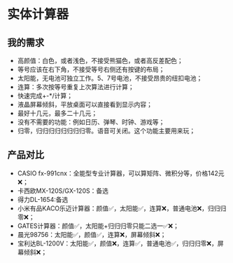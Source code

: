# 实体计算器

## 我的需求
- 高颜值：白色，或者浅色，不接受熊猫色，或者高反差配色；
- 等号应该在右下角，不接受等号右侧还有按键的布局；
- 太阳能，无电池可独立工作。5、7号电池，不接受昂贵的纽扣电池；
- 连算：多次按等号重复上次算法进行计算；
- 快速完成+-*/计算；
- 液晶屏幕倾斜，平放桌面可以直接看到显示内容；
- 最好十几元，最多二十几元；
- 没有不需要的功能：例如日历、弹琴、时钟、游戏等；
- 归零，归归归归归归归归零。语音可关闭。这个功能主要用来玩；

## 产品对比
- CASIO fx-991cnx：全能型专业计算器，可以算矩阵、微积分等，价格142元❌；
- 卡西欧MX-120S/GX-120S：备选
- 得力DL-1654:备选
- 小米有品KACO乐迈计算器：颜值✅，太阳能✅，连算❌，普通电池❌，归归归零❌；
- GATES计算器：颜值✅，太阳能+归归归零只能二选一✅❌；
- 晨光98756：太阳能✅，颜值✅，连算❌，屏幕倾斜❌；
- 宝利达BL-1200V：太阳能✅，颜值❌，连算✅，普通电池✅，归归归零❌，屏幕倾斜❌；


